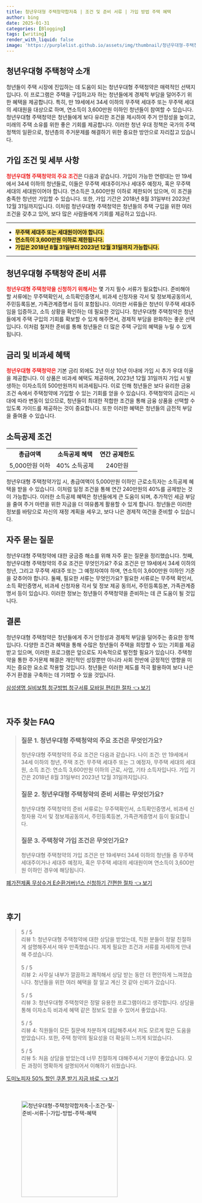 ```yaml
---
title: 청년우대형 주택청약합저축 | 조건 및 준비 서류 | 가입 방법 주택 혜택
author: bing
date: 2025-01-31
categories: [Blogging]
tags: [writing]
render_with_liquid: false
image: 'https://purplelist.github.io/assets/img/thumbnail/청년우대형-주택청약합저축-|-조건-및-준비-서류-|-가입-방법-주택-혜택.webp'
---
```



<h2 id='청년우대형_주택청약_소개'>청년우대형 주택청약 소개</h2>

<p>청년들이 주택 시장에 진입하는 데 도움이 되는 청년우대형 주택청약은 매력적인 선택지입니다. 이 프로그램은 주택을 구입하고자 하는 청년들에게 경제적 부담을 덜어주기 위한 혜택을 제공합니다. 특히, 만 19세에서 34세 이하의 무주택 세대주 또는 무주택 세대의 세대원을 대상으로 하며, 연소득이 3,600만원 이하인 청년들이 참여할 수 있습니다. 청년우대형 주택청약은 청년들에게 보다 유리한 조건을 제시하여 주거 안정성을 높이고, 미래의 주택 소유를 위한 좋은 기회를 제공합니다. 이러한 청년 우대 정책은 국가의 주택 정책의 일환으로, 청년층의 주거문제를 해결하기 위한 중요한 방안으로 자리잡고 있습니다.</p>

<h2 id='가입조건_및_세부사항'>가입 조건 및 세부 사항</h2>

<p><b><span style="color: #ee2323;">청년우대형 주택청약의 주요 조건</span></b>은 다음과 같습니다. 가입이 가능한 연령대는 만 19세에서 34세 이하의 청년들로, 이들은 무주택 세대주이거나 세대주 예정자, 혹은 무주택 세대의 세대원이어야 합니다. 연소득은 3,600만원 이하로 제한되어 있으며, 이 조건을 충족한 청년만 가입할 수 있습니다. 또한, 가입 기간은 2018년 8월 31일부터 2023년 12월 31일까지입니다. 이처럼 청년우대형 주택청약은 청년들의 주택 구입을 위한 여러 조건을 갖추고 있어, 보다 많은 사람들에게 기회를 제공하고 있습니다.</p>

<hr />

<ul>
    <li><b><span style="background-color: #ffe066;">무주택 세대주 또는 세대원이어야 합니다.</span></b></li>
    <li><b><span style="background-color: #ffe066;">연소득이 3,600만원 이하로 제한됩니다.</span></b></li>
    <li><b><span style="background-color: #ffe066;">가입은 2018년 8월 31일부터 2023년 12월 31일까지 가능합니다.</span></b></li>
</ul>

<hr />

<h2 id='청년우대형_주택청약_준비서류'>청년우대형 주택청약 준비 서류</h2>

<p><b><span style="color: #ee2323;">청년우대형 주택청약을 신청하기 위해서는</span></b> 몇 가지 필수 서류가 필요합니다. 준비해야 할 서류에는 무주택확인서, 소득확인증명서, 비과세 신청자용 각서 및 정보제공동의서, 주민등록등본, 가족관계증명서 등이 포함됩니다. 이러한 서류들은 청년이 무주택 세대주임을 입증하고, 소득 상황을 확인하는 데 필요한 것입니다. 청년우대형 주택청약은 청년들에게 주택 구입의 기회를 확보할 수 있게 해주면서, 경제적 부담을 완화하는 좋운 선택입니다. 이처럼 철저한 준비를 통해 청년들은 더 많은 주택 구입의 혜택을 누릴 수 있게 됩니다.</p>

<h2 id='금리_및_비과세_혜택'>금리 및 비과세 혜택</h2>

<p><b><span style="color: #ee2323;">청년우대형 주택청약은 </b>기본 금리 외에도 2년 이상 10년 이내에 가입 시 추가 우대 이율을 제공합니다. 이 상품은 비과세 혜택도 제공하며, 2023년 12월 31일까지 가입 시 발생하는 이자소득의 500만원까지 비과세됩니다. 이로 인해 청년들은 보다 유리한 금융 조건 속에서 주택청약에 가입할 수 있는 기회를 얻을 수 있습니다. 주택청약의 금리는 시대에 따라 변동이 있으므로, 청년들이 최대한 적합한 조건을 통해 금융 상품을 선택할 수 있도록 가이드를 제공하는 것이 중요합니다. 또한 이러한 혜택은 청년들의 금전적 부담을 줄여줄 수 있습니다.</p>

<h2 id='소득공제_조건'>소득공제 조건</h2>

<table>
    <tr>
        <td style="text-align: center; height: 17px;"><b>총급여액</b></td>
        <td style="text-align: center; height: 17px;"><b>소득공제 혜택</b></td>
        <td style="text-align: center; height: 17px;"><b>연간 공제한도</b></td>
    </tr>
    <tr>
        <td style="text-align: center; height: 17px;">5,000만원 이하</td>
        <td style="text-align: center; height: 17px;">40% 소득공제</td>
        <td style="text-align: center; height: 17px;">240만원</td>
    </tr>
</table>

<p>청년우대형 주택청약가입 시, 총급여액이 5,000만원 이하인 근로소득자는 소득공제 혜택을 받을 수 있습니다. 이처럼 일정 조건을 통해 연간 240만원의 40%를 공제받는 것이 가능합니다. 이러한 소득공제 혜택은 청년들에게 큰 도움이 되며, 추가적인 세금 부담을 줄여 주거 마련을 위한 자금을 더 여유롭게 활용할 수 있게 합니다. 청년들은 이러한 정보를 바탕으로 자신의 재정 계획을 세우고, 보다 나은 경제적 여건을 준비할 수 있습니다.</p>

<h2 id='자주_묻는_질문'>자주 묻는 질문</h2>

<p>청년우대형 주택청약에 대한 궁금증 해소를 위해 자주 묻는 질문을 정리했습니다. 첫째, 청년우대형 주택청약의 주요 조건은 무엇인가요? 주요 조건은 만 19세에서 34세 이하의 청년, 그리고 무주택 세대주 또는 그 예정자여야 하며, 연소득이 3,600만원 이하인 기준을 갖추어야 합니다. 둘째, 필요한 서류는 무엇인가요? 필요한 서류로는 무주택 확인서, 소득 확인증명서, 비과세 신청자용 각서 및 정보 제공 동의서, 주민등록등본, 가족관계증명서 등이 있습니다. 이러한 정보는 청년들이 주택청약을 준비하는 데 큰 도움이 될 것입니다.</p>

<h2 id='결론'>결론</h2>

<p>청년우대형 주택청약은 청년들에게 주거 안정성과 경제적 부담을 덜어주는 중요한 정책입니다. 다양한 조건과 혜택을 통해 수많은 청년들이 주택을 희망할 수 있는 기회를 제공받고 있으며, 이러한 프로그램은 앞으로도 지속적으로 발전할 필요가 있습니다. 주택청약을 통한 주거문제 해결은 개인적인 성장뿐만 아니라 사회 전반에 긍정적인 영향을 미치는 중요한 요소로 작용할 것입니다. 청년들은 이러한 제도를 적극 활용하여 보다 나은 주거 환경을 구축하는 데 기여할 수 있을 것입니다.</p>


<p><a class="click-button" title="삼성생명 실비보험 청구방법 청구서류 모바일 편리한 절차" href="https://purplelist.github.io/posts/%EC%82%BC%EC%84%B1%EC%83%9D%EB%AA%85-%EC%8B%A4%EB%B9%84%EB%B3%B4%ED%97%98-%EC%B2%AD%EA%B5%AC%EB%B0%A9%EB%B2%95-%EC%B2%AD%EA%B5%AC%EC%84%9C%EB%A5%98-%EB%AA%A8%EB%B0%94%EC%9D%BC-%ED%8E%B8%EB%A6%AC%ED%95%9C-%EC%A0%88%EC%B0%A8/" rel="dofollow">삼성생명 실비보험 청구방법 청구서류 모바일 편리한 절차 👈 보기</a></p><br>
<h2 id='자주_찾는_FAQ'>자주 찾는 FAQ</h2>
<div itemscope="" itemtype="https://schema.org/FAQPage"> 
<blockquote> 
<div itemscope="" itemprop="mainEntity" itemtype="https://schema.org/Question"> 
<h3 itemprop="name">질문 1. 청년우대형 주택청약의 주요 조건은 무엇인가요?</h3> 
<div itemscope="" itemprop="acceptedAnswer" itemtype="https://schema.org/Answer"> 
<span itemprop="text"> 
<p>청년우대형 주택청약의 주요 조건은 다음과 같습니다. 나이 조건: 만 19세에서 34세 이하의 청년, 주택 조건: 무주택 세대주 또는 그 예정자, 무주택 세대의 세대원, 소득 조건: 연소득 3,600만원 이하의 근로, 사업, 기타 소득자입니다. 가입 기간은 2018년 8월 31일부터 2023년 12월 31일까지입니다.</p> 
</span> 
</div> 
</div> 
<div itemscope="" itemprop="mainEntity" itemtype="https://schema.org/Question"> 
<h3 itemprop="name">질문 2. 청년우대형 주택청약의 준비 서류는 무엇인가요?</h3> 
<div itemscope="" itemprop="acceptedAnswer" itemtype="https://schema.org/Answer"> 
<span itemprop="text"> 
<p>청년우대형 주택청약의 준비 서류로는 무주택확인서, 소득확인증명서, 비과세 신청자용 각서 및 정보제공동의서, 주민등록등본, 가족관계증명서 등이 필요합니다.</p> 
</span> 
</div> 
</div> 
<div itemscope="" itemprop="mainEntity" itemtype="https://schema.org/Question"> 
<h3 itemprop="name">질문 3. 주택청약 가입 조건은 무엇인가요?</h3> 
<div itemscope="" itemprop="acceptedAnswer" itemtype="https://schema.org/Answer"> 
<span itemprop="text"> 
<p>청년우대형 주택청약의 가입 조건은 만 19세부터 34세 이하의 청년들 중 무주택 세대주이거나 세대주 예정자, 혹은 무주택 세대의 세대원이며 연소득이 3,600만원 이하인 경우에 해당됩니다.</p> 
</span> 
</div> 
</div> 
</blockquote> 
</div>
<p><a class="click-button" title="폐가전제품 무상수거 E순환거버넌스 신청하기 간편한 절차" href="https://purplelist.github.io/posts/%ED%8F%90%EA%B0%80%EC%A0%84%EC%A0%9C%ED%92%88-%EB%AC%B4%EC%83%81%EC%88%98%EA%B1%B0-E%EC%88%9C%ED%99%98%EA%B1%B0%EB%B2%84%EB%84%8C%EC%8A%A4-%EC%8B%A0%EC%B2%AD%ED%95%98%EA%B8%B0-%EA%B0%84%ED%8E%B8%ED%95%9C-%EC%A0%88%EC%B0%A8/" rel="dofollow">폐가전제품 무상수거 E순환거버넌스 신청하기 간편한 절차 👈 보기</a></p><br>
<h2 id='후기'>후기</h2>
<div itemscope itemtype="https://schema.org/Product">
  <blockquote>
  <div itemprop="review" itemscope itemtype="https://schema.org/Review">
      <div itemprop="reviewRating" itemscope itemtype="https://schema.org/Rating"> <span itemprop="ratingValue">5</span> / <span itemprop="bestRating">5</span> </div>
      <span itemprop="reviewBody">리뷰 1: 청년우대형 주택청약에 대한 상담을 받았는데, 직원 분들이 정말 친절하게 설명해주셔서 매우 만족했습니다. 제게 필요한 조건과 서류를 자세하게 안내해 주셨습니다.</span>
  </div>
  <br>
  <div itemprop="review" itemscope itemtype="https://schema.org/Review">
      <div itemprop="reviewRating" itemscope itemtype="https://schema.org/Rating"> <span itemprop="ratingValue">5</span> / <span itemprop="bestRating">5</span> </div>
      <span itemprop="reviewBody">리뷰 2: 사무실 내부가 깔끔하고 쾌적해서 상담 받는 동안 더 편안하게 느껴졌습니다. 청년들을 위한 여러 혜택을 잘 알고 계신 것 같아 신뢰가 갔습니다.</span>
  </div>
  <br>
  <div itemprop="review" itemscope itemtype="https://schema.org/Review">
      <div itemprop="reviewRating" itemscope itemtype="https://schema.org/Rating"> <span itemprop="ratingValue">5</span> / <span itemprop="bestRating">5</span> </div>
      <span itemprop="reviewBody">리뷰 3: 청년우대형 주택청약은 정말 유용한 프로그램이라고 생각합니다. 상담을 통해 이자소득 비과세 혜택 같은 정보도 얻을 수 있어서 좋았습니다.</span>
  </div>
  <br>
  <div itemprop="review" itemscope itemtype="https://schema.org/Review">
      <div itemprop="reviewRating" itemscope itemtype="https://schema.org/Rating"> <span itemprop="ratingValue">5</span> / <span itemprop="bestRating">5</span> </div>
      <span itemprop="reviewBody">리뷰 4: 직원들이 모든 질문에 차분하게 대답해주셔서 저도 모르게 많은 도움을 받았습니다. 또한, 주택 청약의 필요성을 더 확실히 느끼게 되었습니다.</span>
  </div>
  <br>
  <div itemprop="review" itemscope itemtype="https://schema.org/Review">
      <div itemprop="reviewRating" itemscope itemtype="https://schema.org/Rating"> <span itemprop="ratingValue">5</span> / <span itemprop="bestRating">5</span> </div>
      <span itemprop="reviewBody">리뷰 5: 처음 상담을 받았는데 너무 친절하게 대해주셔서 기분이 좋았습니다. 모든 과정이 명확하게 설명되어서 이해하기 쉬웠습니다.</span>
  </div>
  </blockquote>
</div>
<p><a class="click-button" title="도미노피자 50% 할인 쿠폰 받기 지금 바로" href="https://purplelist.github.io/posts/%EB%8F%84%EB%AF%B8%EB%85%B8%ED%94%BC%EC%9E%90-50-%ED%95%A0%EC%9D%B8-%EC%BF%A0%ED%8F%B0-%EB%B0%9B%EA%B8%B0-%EC%A7%80%EA%B8%88-%EB%B0%94%EB%A1%9C/" rel="dofollow">도미노피자 50% 할인 쿠폰 받기 지금 바로 👈 보기</a></p><br>
<figure class="image"><img src="https://purplelist.github.io/assets/img/thumbnail/청년우대형-주택청약합저축-|-조건-및-준비-서류-|-가입-방법-주택-혜택.webp" alt="청년우대형-주택청약합저축-|-조건-및-준비-서류-|-가입-방법-주택-혜택" width="256" height="256"></figure>